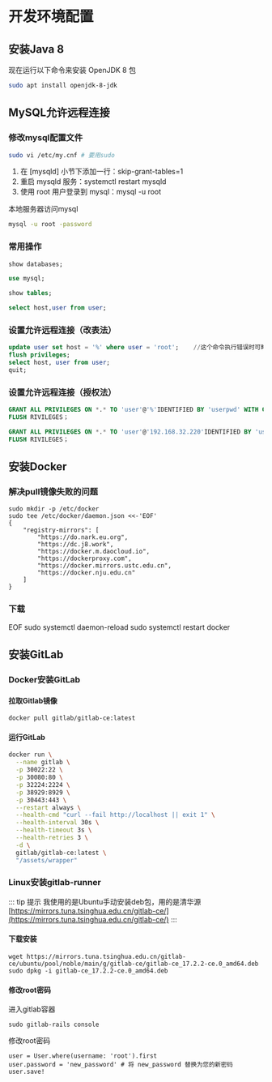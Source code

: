 # 开发环境配置

## 安装Java 8
现在运行以下命令来安装 OpenJDK 8 包
```sh
sudo apt install openjdk-8-jdk
```

## MySQL允许远程连接

### 修改mysql配置文件
```sh
sudo vi /etc/my.cnf # 要用sudo
```
1. 在 [mysqld] 小节下添加一行：skip-grant-tables=1
2. 重启 mysqld 服务：systemctl restart mysqld
3. 使用 root 用户登录到 mysql：mysql -u root

本地服务器访问mysql
```sh
mysql -u root -password
```
### 常用操作
```sql
show databases;

use mysql;

show tables;

select host,user from user;

```

### 设置允许远程连接（改表法）
```sql
update user set host = '%' where user = 'root';    //这个命令执行错误时可略过 
flush privileges;
select host, user from user;
quit;
```

### 设置允许远程连接（授权法）
```sql
GRANT ALL PRIVILEGES ON *.* TO 'user'@'%'IDENTIFIED BY 'userpwd' WITH GRANT OPTION;
FLUSH RIVILEGES；
```

```sql
GRANT ALL PRIVILEGES ON *.* TO 'user'@'192.168.32.220'IDENTIFIED BY 'userpwd' WITH GRANT OPTION;
FLUSH RIVILEGES；
```

## 安装Docker

### 解决pull镜像失败的问题
```
sudo mkdir -p /etc/docker
sudo tee /etc/docker/daemon.json <<-'EOF'
{
    "registry-mirrors": [
        "https://do.nark.eu.org",
        "https://dc.j8.work",
        "https://docker.m.daocloud.io",
        "https://dockerproxy.com",
        "https://docker.mirrors.ustc.edu.cn",
        "https://docker.nju.edu.cn"
    ]
}
```

### 下载
EOF
sudo systemctl daemon-reload
sudo systemctl restart docker


## 安装GitLab

### Docker安装GitLab

#### 拉取Gitlab镜像
``` sh#
docker pull gitlab/gitlab-ce:latest
```
#### 运行GitLab

``` sh
docker run \
  --name gitlab \
  -p 30022:22 \
  -p 30080:80 \
  -p 32224:2224 \
  -p 38929:8929 \
  -p 30443:443 \
  --restart always \
  --health-cmd "curl --fail http://localhost || exit 1" \
  --health-interval 30s \
  --health-timeout 3s \
  --health-retries 3 \
  -d \
  gitlab/gitlab-ce:latest \
  "/assets/wrapper"
```

### Linux安装gitlab-runner
::: tip 提示
我使用的是Ubuntu手动安装deb包，用的是清华源[https://mirrors.tuna.tsinghua.edu.cn/gitlab-ce/](https://mirrors.tuna.tsinghua.edu.cn/gitlab-ce/)
:::

#### 下载安装
```
wget https://mirrors.tuna.tsinghua.edu.cn/gitlab-ce/ubuntu/pool/noble/main/g/gitlab-ce/gitlab-ce_17.2.2-ce.0_amd64.deb
sudo dpkg -i gitlab-ce_17.2.2-ce.0_amd64.deb
```


#### 修改root密码

进入gitlab容器

```
sudo gitlab-rails console
```

修改root密码
```
user = User.where(username: 'root').first
user.password = 'new_password' # 将 new_password 替换为您的新密码
user.save!
```

